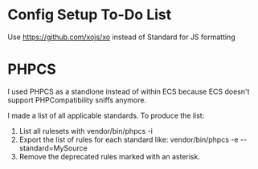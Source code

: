 # Config Setup To-Do List

Use https://github.com/xojs/xo instead of Standard for JS formatting

# PHPCS

I used PHPCS as a standlone instead of within ECS because ECS doesn't support PHPCompatibility
sniffs anymore.

I made a list of all applicable standards. To produce the list:
1. List all rulesets with vendor/bin/phpcs -i
2. Export the list of rules for each standard like:  vendor/bin/phpcs -e --standard=MySource
3. Remove the deprecated rules marked with an asterisk.

